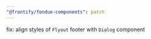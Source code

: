 ```yaml
---
"@frontify/fondue-components": patch
---
```


fix: align styles of `Flyout` footer with `Dialog` component
